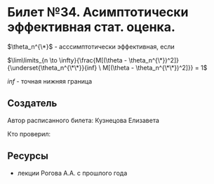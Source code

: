 # Билет №34. Асимптотически эффективная стат. оценка.

$\theta_n^{\*}$ - асссимптотически эффективная, если

$\lim\limits_{n \to \infty}{\frac{M[(\theta - \theta_n^{\*})^2]}{\underset{\theta_n^{\*\*}}{inf} \ M[(\theta - \theta_n^{\*\*})^2]}} = 1$

$inf$ - точная нижняя граница

## Создатель

Автор расписанного билета: Кузнецова Елизавета

Кто проверил:


## Ресурсы
- лекции Рогова А.А. с прошлого года
